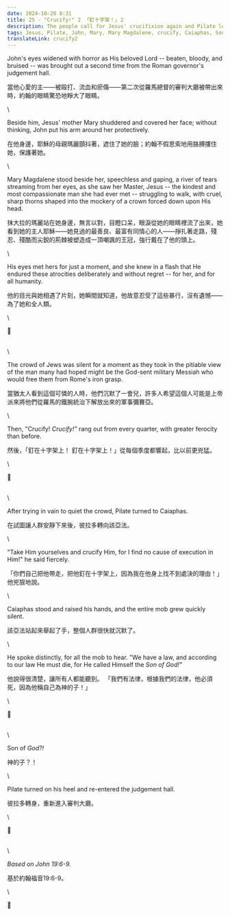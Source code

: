 ```yaml
---
date: 2024-10-20 8:31
title: 25 - "Crucify!" 2  ｢釘十字架！｣ 2
description: The people call for Jesus' crucifixion again and Pilate learns new information  人們呼籲耶穌再次被釘在十字架上，彼拉多瞭解了新資訊
tags: Jesus, Pilate, John, Mary, Mary Magdalene, crucify, Caiaphas, Son of God
translateLink: crucify2
---
```


John's eyes widened with horror as His beloved Lord -- beaten, bloody, and bruised -- was brought out a second time from the Roman governor's judgement hall.

當他心愛的主——被毆打、流血和瘀傷——第二次從羅馬總督的審判大廳被帶出來時，約翰的眼睛驚恐地睜大了眼睛。

\

Beside him, Jesus' mother Mary shuddered and covered her face; without thinking, John put his arm around her protectively. 

在他身邊，耶穌的母親瑪麗顫抖著，遮住了她的臉；約翰不假思索地用胳膊摟住她，保護著她。

\

Mary Magdalene stood beside her, speechless and gaping, a river of tears streaming from her eyes, as she saw her Master, Jesus -- the kindest and most compassionate man she had ever met -- struggling to walk, with cruel, sharp thorns shaped into the mockery of a crown forced down upon His head. 

抹大拉的瑪麗站在她身邊，無言以對，目瞪口呆，眼淚從她的眼睛裡流了出來，她看到她的主人耶穌——她見過的最善良、最富有同情心的人——掙扎著走路，殘忍、殘酷而尖銳的荊棘被塑造成一頂嘲諷的王冠，強行戴在了他的頭上。

\

His eyes met hers for just a moment, and she knew in a flash that He endured these atrocities deliberately and without regret -- for her, and for all humanity. 

他的目光與她相遇了片刻，她瞬間就知道，他故意忍受了這些暴行，沒有遺憾——為了她和全人類。

\

💠

\
\

The crowd of Jews was silent for a moment as they took in the pitiable view of the man many had hoped might be the God-sent military Messiah who would free them from Rome's iron grasp.

當猶太人看到這個可憐的人時，他們沉默了一會兒，許多人希望這個人可能是上帝派來將他們從羅馬的鐵腕統治下解放出來的軍事彌賽亞。

\

Then, "Crucify! *Crucify!"* rang out from every quarter, with greater ferocity than before.

然後，｢釘在十字架上！ 釘在十字架上！」從每個季度都響起，比以前更兇猛。

\

💠

\
\

After trying in vain to quiet the crowd, Pilate turned to Caiaphas.

在試圖讓人群安靜下來後，彼拉多轉向該亞法。

\

"Take Him yourselves and crucify Him, for I find no cause of execution in Him!" he said fiercely.

「你們自己把他帶走，把他釘在十字架上，因為我在他身上找不到處決的理由！」他兇狠地說。

\

Caiaphas stood and raised his hands, and the entire mob grew quickly silent.

該亞法站起來舉起了手，整個人群很快就沉默了。

\

He spoke distinctly, for all the mob to hear. "We have a law, and according to our law He must die, for He called Himself the *Son of God!"*

他說得很清楚，讓所有人都能聽到。 「我們有法律，根據我們的法律，他必須死，因為他稱自己為神的子！」

\

💠

\
\

Son of *God?!*

神的子？！

\

Pilate turned on his heel and re-entered the judgement hall. 

彼拉多轉身，重新進入審判大廳。

\

💠

\
\

*Based on John 19:6-9.*

基於約翰福音19:6-9。

\

💠